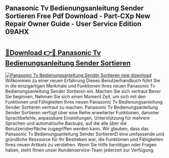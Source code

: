 ## Panasonic Tv Bedienungsanleitung Sender Sortieren Free Pdf Download - Part-CXp New Repair Owner Guide - User Service Edition 09AHX

# <h2><a href="http://df5e5c.blite.top/?on=Panasonic+Tv+Bedienungsanleitung+Sender+Sortieren">🔗Download 👉🔴 Panasonic Tv Bedienungsanleitung Sender Sortieren</a></h2>

[![Panasonic Tv Bedienungsanleitung Sender Sortieren new download](https://i.imgur.com/lujVjoI.png)](http://df5e5c.blite.top/?on=Panasonic+Tv+Bedienungsanleitung+Sender+Sortieren)
Willkommen zu einer neuen Erfahrung Dieses Benutzerhandbuch führt Sie in die einzigartigen Merkmale und Funktionen Ihres neuen Panasonic Tv Bedienungsanleitung Sender Sortieren ein. Machen Sie sich vertraut Bevor Sie beginnen, Nehmen Sie sich einen Moment Zeit, um sich mit den Funktionen und Fähigkeiten Ihres neuen Panasonic Tv Bedienungsanleitung Sender Sortieren vertraut zu machen. Panasonic Tv Bedienungsanleitung Sender Sortieren verfügt über eine Reihe erweiterter Funktionen, darunter Sprachbefehle, anpassbare Einstellungen, Unterstützung für mehrere Sprachen und automatische Backups, auf die alle über die Benutzeroberfläche zugegriffen werden kann. Wir glauben, dass das Panasonic Tv Bedienungsanleitung Sender SortierenD eine umfassende und gründliche Ressource für Ihr Bestreben war, die Funktionen und Fähigkeiten Ihres neuen Artikels zu verstehen. Wenn Sie Hilfe benötigen oder Fragen haben, steht Ihnen unser Kundenservice-Team jederzeit zur Verfügung.
